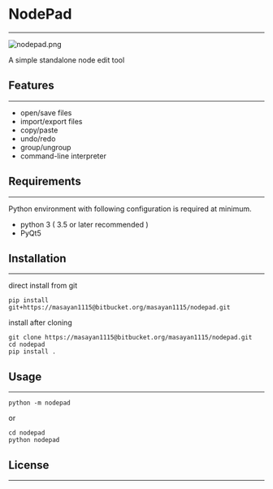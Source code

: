 # NodePad

------

![nodepad.png](https://bitbucket.org/repo/p8k4Lrr/images/160901691-nodepad.png)

A simple standalone node edit tool

## Features ##

------

- open/save files
- import/export files
- copy/paste
- undo/redo
- group/ungroup
- command-line interpreter

## Requirements ##

------

Python environment with following configuration is required at minimum.

* python 3 ( 3.5 or later recommended ) 
* PyQt5

## Installation ##

------

direct install from git

```
pip install git+https://masayan1115@bitbucket.org/masayan1115/nodepad.git
```

install after cloning

```
git clone https://masayan1115@bitbucket.org/masayan1115/nodepad.git
cd nodepad
pip install .
```

## Usage ##

------

```
python -m nodepad
```

or

```
cd nodepad
python nodepad
```



## License

------

